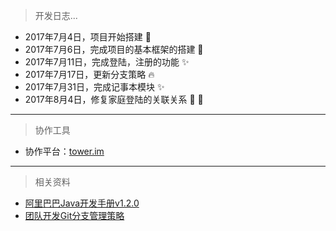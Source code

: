 > 开发日志...

- 2017年7月4日，项目开始搭建 :tada:
- 2017年7月6日，完成项目的基本框架的搭建 :art:
- 2017年7月11日，完成登陆，注册的功能 :sparkles:
- 2017年7月17日，更新分支策略 :fire:
- 2017年7月31日，完成记事本模块 :sparkles:
- 2017年8月4日，修复家庭登陆的关联关系 :art: :bug:
---

> 协作工具
- 协作平台：[tower.im](https://tower.im/)

---

> 相关资料
- [阿里巴巴Java开发手册v1.2.0](http://files.monsterlin.com/%E9%98%BF%E9%87%8C%E5%B7%B4%E5%B7%B4Java%E5%BC%80%E5%8F%91%E6%89%8B%E5%86%8Cv1.2.0.pdf)
- [团队开发Git分支管理策略](https://helei112g.github.io/2017/04/14/%E5%9B%A2%E9%98%9F%E5%BC%80%E5%8F%91Git%E5%88%86%E6%94%AF%E7%AE%A1%E7%90%86%E7%AD%96%E7%95%A5/)
